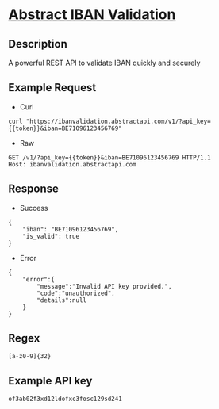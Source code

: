 # [Abstract IBAN Validation](https://www.abstractapi.com/api/iban-validation)

## __Description__
A powerful REST API to validate IBAN quickly and securely

## __Example Request__
* Curl
```
curl "https://ibanvalidation.abstractapi.com/v1/?api_key={{token}}&iban=BE71096123456769"
```

* Raw
```
GET /v1/?api_key={{token}}&iban=BE71096123456769 HTTP/1.1
Host: ibanvalidation.abstractapi.com
```

## __Response__
* Success
```
{
    "iban": "BE71096123456769",
    "is_valid": true
}
```
* Error
```
{
    "error":{
        "message":"Invalid API key provided.",
        "code":"unauthorized",
        "details":null
    }
}
```

## __Regex__
```
[a-z0-9]{32}
```

## __Example API key__
```
of3ab02f3xd12ldofxc3fosc129sd241
```